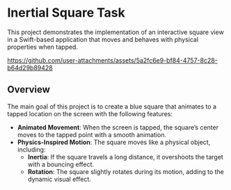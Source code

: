 # Inertial Square Task

This project demonstrates the implementation of an interactive square view in a Swift-based application that moves and behaves with physical properties when tapped.

https://github.com/user-attachments/assets/5a2fc6e9-bf84-4757-8c28-b64d29b89428

## Overview

The main goal of this project is to create a blue square that animates to a tapped location on the screen with the following features:

- **Animated Movement**: When the screen is tapped, the square’s center moves to the tapped point with a smooth animation.
- **Physics-Inspired Motion**: The square moves like a physical object, including:
  - **Inertia**: If the square travels a long distance, it overshoots the target with a bouncing effect.
  - **Rotation**: The square slightly rotates during its motion, adding to the dynamic visual effect.

